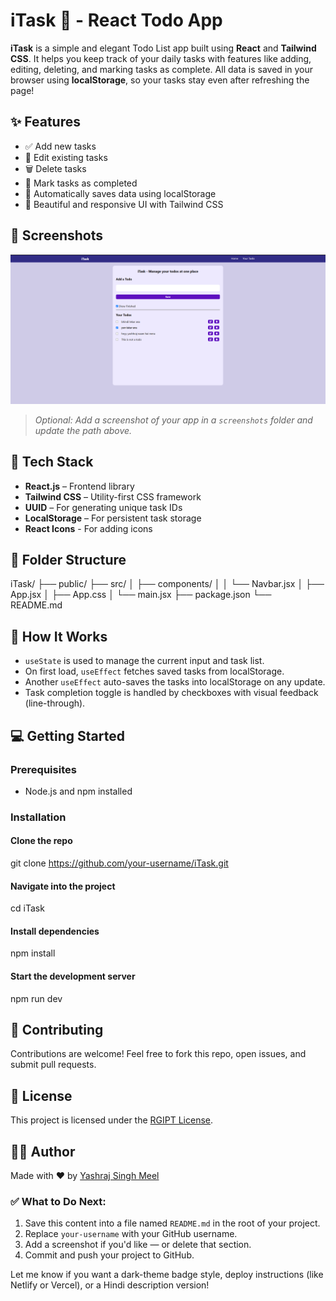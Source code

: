 
# iTask 📝 - React Todo App

**iTask** is a simple and elegant Todo List app built using **React** and **Tailwind CSS**. It helps you keep track of your daily tasks with features like adding, editing, deleting, and marking tasks as complete. All data is saved in your browser using **localStorage**, so your tasks stay even after refreshing the page!


## ✨ Features

- ✅ Add new tasks
- 📝 Edit existing tasks
- 🗑️ Delete tasks
- 📌 Mark tasks as completed
- 🔄 Automatically saves data using localStorage
- 🎨 Beautiful and responsive UI with Tailwind CSS


## 📸 Screenshots

![screenshot](./screenshots/todo-app-screenshot.png)

> *Optional: Add a screenshot of your app in a `screenshots` folder and update the path above.*


## 🚀 Tech Stack

- **React.js** – Frontend library
- **Tailwind CSS** – Utility-first CSS framework
- **UUID** – For generating unique task IDs
- **LocalStorage** – For persistent task storage
- **React Icons** - For adding icons



## 📂 Folder Structure



iTask/
├── public/
├── src/
│   ├── components/
│   │   └── Navbar.jsx
│   ├── App.jsx
│   ├── App.css
│   └── main.jsx
├── package.json
└── README.md





## 🧠 How It Works

- `useState` is used to manage the current input and task list.
- On first load, `useEffect` fetches saved tasks from localStorage.
- Another `useEffect` auto-saves the tasks into localStorage on any update.
- Task completion toggle is handled by checkboxes with visual feedback (line-through).



## 💻 Getting Started

### Prerequisites

- Node.js and npm installed

### Installation

#### Clone the repo
git clone https://github.com/your-username/iTask.git

#### Navigate into the project
cd iTask

#### Install dependencies
npm install

#### Start the development server
npm run dev



## 📢 Contributing

Contributions are welcome!
Feel free to fork this repo, open issues, and submit pull requests.


## 🧾 License

This project is licensed under the [RGIPT License]().


## 🙋‍♂️ Author

Made with ❤️ by [Yashraj Singh Meel](https://github.com/your-username)



### ✅ What to Do Next:

1. Save this content into a file named `README.md` in the root of your project.
2. Replace `your-username` with your GitHub username.
3. Add a screenshot if you'd like — or delete that section.
4. Commit and push your project to GitHub.

Let me know if you want a dark-theme badge style, deploy instructions (like Netlify or Vercel), or a Hindi description version!
